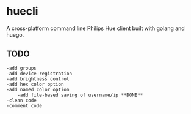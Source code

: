 # huecli
A cross-platform command line Philips Hue client built with golang and huego.

## TODO
	-add groups
	-add device registration
	-add brightness control
	-add hex color option
	-add named color option
        -add file-based saving of username/ip **DONE**
	-clean code
	-comment code

